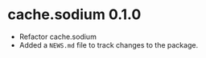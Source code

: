 # cache.sodium 0.1.0

* Refactor cache.sodium
* Added a `NEWS.md` file to track changes to the package.




